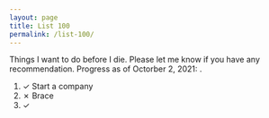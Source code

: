 ```yaml
---
layout: page
title: List 100
permalink: /list-100/
---
```


Things I want to do before I die. Please let me know if you have any recommendation.
Progress as of  Octorber 2, 2021: .

1. ✓ Start a company
2. ✗ Brace
3. ✓